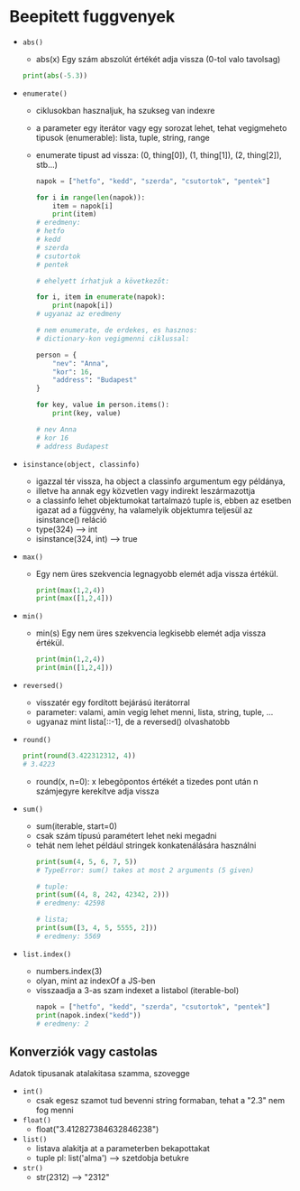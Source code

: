 # Beepitett fuggvenyek

- `abs()`
  - abs(x) Egy szám abszolút értékét adja vissza (0-tol valo tavolsag)
  ```py
  print(abs(-5.3))
  ```
- `enumerate()`
  - ciklusokban hasznaljuk, ha szukseg van indexre
  - a parameter egy iterátor vagy egy sorozat lehet, tehat vegigmeheto tipusok
    (enumerable): lista, tuple, string, range
  - enumerate tipust ad vissza:
    (0, thing[0]), (1, thing[1]), (2, thing[2]), stb...)
    ```py
    napok = ["hetfo", "kedd", "szerda", "csutortok", "pentek"]

    for i in range(len(napok)):
        item = napok[i]
        print(item)
    # eredmeny:
    # hetfo
    # kedd
    # szerda
    # csutortok
    # pentek

    # ehelyett írhatjuk a következőt:

    for i, item in enumerate(napok):
        print(napok[i])
    # ugyanaz az eredmeny
    ```

    ```py
    # nem enumerate, de erdekes, es hasznos:
    # dictionary-kon vegigmenni ciklussal:

    person = {
        "nev": "Anna",
        "kor": 16,
        "address": "Budapest"
    }

    for key, value in person.items():
        print(key, value)

    # nev Anna
    # kor 16
    # address Budapest
    ```
- `isinstance(object, classinfo)`
  - igazzal tér vissza, ha object a classinfo argumentum egy példánya,
  - illetve ha annak egy közvetlen vagy indirekt leszármazottja
  - a classinfo lehet objektumokat tartalmazó tuple is, ebben az esetben igazat
    ad a függvény, ha valamelyik objektumra teljesül az isinstance() reláció
  - type(324) --> int
  - isinstance(324, int) --> true
- `max()`
  - Egy nem üres szekvencia legnagyobb elemét adja vissza értékül.
    ```py
    print(max(1,2,4))
    print(max([1,2,4]))
    ```
- `min()`
  - min(s) Egy nem üres szekvencia legkisebb elemét adja vissza értékül.
    ```py
    print(min(1,2,4))
    print(min([1,2,4]))
    ```
- `reversed()`
  - visszatér egy fordított bejárású iterátorral
  - parameter: valami, amin vegig lehet menni, lista, string, tuple, ...
  - ugyanaz mint lista[::-1], de a reversed() olvashatobb

- `round()`
    ```py
    print(round(3.422312312, 4))
    # 3.4223
    ```
  - round(x, n=0): x lebegõpontos értékét a tizedes pont után n számjegyre
    kerekítve adja vissza
- `sum()`
  - sum(iterable, start=0)
  - csak szám típusú paramétert lehet neki megadni
  - tehát nem lehet például stringek konkatenálására használni
    ```py
    print(sum(4, 5, 6, 7, 5))
    # TypeError: sum() takes at most 2 arguments (5 given)

    # tuple:
    print(sum((4, 8, 242, 42342, 2)))
    # eredmeny: 42598

    # lista;
    print(sum([3, 4, 5, 5555, 2]))
    # eredmeny: 5569
    ```
- `list.index()`
  - numbers.index(3)
  - olyan, mint az indexOf a JS-ben
  - visszaadja a 3-as szam indexet a listabol (iterable-bol)
    ```py
    napok = ["hetfo", "kedd", "szerda", "csutortok", "pentek"]
    print(napok.index("kedd"))
    # eredmeny: 2
    ```

## Konverziók vagy castolas
  
Adatok tipusanak atalakitasa szamma, szovegge

- `int()`
  - csak egesz szamot tud bevenni string formaban, tehat a "2.3" nem fog menni
- `float()`
  - float("3.412827384632846238")
- `list()`
  - listava alakitja at a parameterben bekapottakat
  - tuple pl: list('alma') --> szetdobja betukre
- `str()`
  - str(2312) --> "2312"
